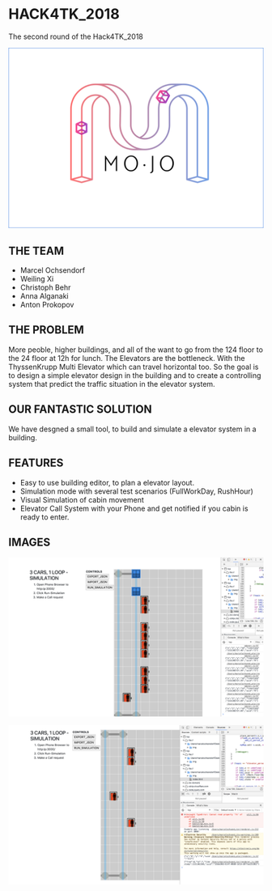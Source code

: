 # HACK4TK_2018
The second round of the Hack4TK_2018


![GitHub Logo](/documentation/mojo_logo.png)


## THE TEAM
* Marcel Ochsendorf
* Weiling Xi
* Christoph Behr
* Anna Alganaki
* Anton Prokopov


## THE PROBLEM
More peoble, higher buildings, and all of the want to go from the 124 floor to the 24 floor at 12h for lunch.
The Elevators are the bottleneck.
With the ThyssenKrupp Multi Elevator which can travel horizontal too. So the goal is to design a simple elevator design in the building and to create a controlling system that predict the traffic situation in the elevator system.



## OUR FANTASTIC SOLUTION
We have desgned a small tool, to build and simulate a elevator system in a building.

## FEATURES

* Easy to use building editor, to plan a elevator layout.
* Simulation mode with several test scenarios (FullWorkDay, RushHour)
* Visual Simulation of cabin movement
* Elevator Call System with your Phone and get notified if you cabin is ready to enter.




## IMAGES


![GitHub Logo](/documentation/1.png)


![GitHub Logo](/documentation/2.png)
